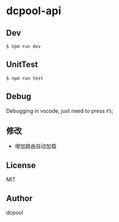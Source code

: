 # dcpool-api


## Dev

```
$ npm run dev
```

## UnitTest

```
$ npm run test
```

## Debug

Debugging in vscode, just need to press `F5`;

## 修改

- 增加路由自动加载

## License

MIT

## Author

dcpool


